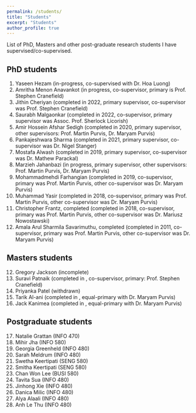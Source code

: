 ```yaml
---
permalink: /students/
title: "Students"
excerpt: "Students"
author_profile: true
---
```

List of PhD, Masters and other post-graduate research students I have supervised/co-supervised.

## PhD students
1.  Yaseen Hezam (in-progress, co-supervised with Dr. Hoa Luong)
2.	Amritha Menon Anavankot (in progress, co-supervisor, primary is Prof. Stephen Cranefield)
1.	Jithin Cheriyan (completed in 2022, primary supervisor, co-supervisor was Prof. Stephen Cranefield)
3.	Saurabh Malgaonkar (completed in 2022, co-supervisor, primary supervisor was Assoc. Prof. Sherlock Licorish)
4.	Amir Hossein Afshar Sedigh (completed in 2020, primary supervisor, other supervisors: Prof. Martin Purvis, Dr. Maryam Purvis)
5.	Pankajeshwara Sharma (completed in 2021, primary supervisor, co-supervisor was Dr. Nigel Stanger)
6.	Mostafa Alwash (completed in 2019, primary supervisor, co-supervisor was Dr. Mathew Parackal)
7.	Marzieh Jahanbazi (in progress, primary supervisor, other supervisors: Prof. Martin Purvis, Dr. Maryam Purvis)
8.	Mohammadmehdi Farhangian (completed in 2019, co-supervisor, primary was Prof. Martin Purvis, other co-supervisor was Dr. Maryam Purvis)
9.	Muhammad Yasir (completed in 2018, co-supervisor, primary was Prof. Martin Purvis, other co-supervisor was Dr. Maryam Purvis)
10.	Christopher Frantz, completed (completed in 2018, co-supervisor, primary was Prof. Martin Purvis, other co-supervisor was Dr. Mariusz Nowostawski)
11.	Amala Arul Sharmila Savarimuthu, completed (completed in 2011, co-supervisor, primary was Prof. Martin Purvis, other co-supervisor was Dr. Maryam Purvis)

## Masters students
12.	Gregory Jackson (incomplete)
13.	Suravi Patnaik (completed in , co-supervisor, primary: Prof. Stephen Cranefield)
14.	Priyanka Patel (withdrawn)
15.	Tarik Al-ani (completed in , equal-primary with Dr. Maryam Purvis)
16.	Jack Kanimea (completed in , equal-primary with Dr. Maryam Purvis)

## Postgraduate students
17.	Natalie Grattan	(INFO 470)
18.	Mihir Jha	(INFO 580)
19.	Georgia Greenheld	(INFO 480)
20.	Sarah Meldrum	(INFO 480)
21.	Swetha Keertipati	(SENG 580)
22.	Smitha Keertipati	(SENG 580)
23.	Chan Won Lee	(BUSI 580) 
24.	Tavita Sua	(INFO 480)
25.	Jinhong Xie	(INFO 480) 
26.	Danica Milic (INFO 480)
27.	Alya Alaali	(INFO 480)
28.	Anh Le Thu (INFO 480)
